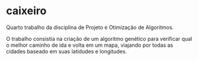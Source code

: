 # caixeiro
Quarto trabalho da disciplina de Projeto e Otimização de Algoritmos.

O trabalho consistia na criação de um algoritmo genético para verificar qual o melhor caminho de ida e volta em um mapa, viajando por todas as cidades baseado em suas latidudes e longitudes.

